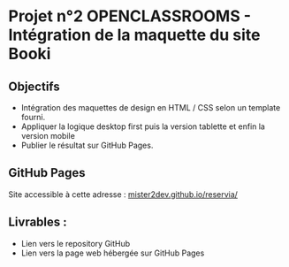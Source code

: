 # Projet n°2 OPENCLASSROOMS - Intégration de la maquette du site Booki

## Objectifs

- Intégration des maquettes de design en HTML / CSS selon un template fourni.
- Appliquer la logique desktop first puis la version tablette et enfin la version mobile
- Publier le résultat sur GitHub Pages.

## GitHub Pages

Site accessible à cette adresse : [mister2dev.github.io/reservia/](https://mister2dev.github.io/reservia/ "https://mister2dev.github.io/reservia/")

## Livrables :

-   Lien vers le repository GitHub
-   Lien vers la page web hébergée sur GitHub Pages
